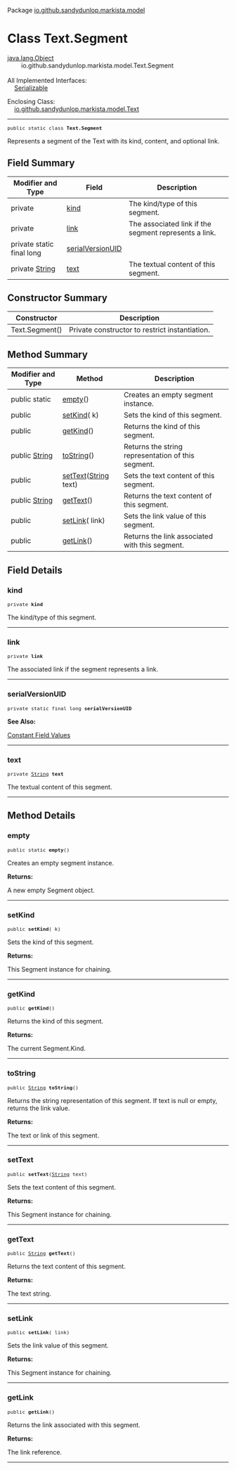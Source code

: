 Package [io.github.sandydunlop.markista.model](index.md)

# Class Text.Segment
[java.lang.Object](https://docs.oracle.com/en/java/javase/24/docs/api/java.base/java/lang/Object.html)<br/>
        io.github.sandydunlop.markista.model.Text.Segment<br/>
<br/>
All Implemented Interfaces:<br/>
    [Serializable](https://docs.oracle.com/en/java/javase/24/docs/api/java.base/java/io/Serializable.html)

Enclosing Class:<br/>
    [io.github.sandydunlop.markista.model.Text](Text.md)


----

<span style="font-family: monospace; font-size: 80%;">public static class __Text.Segment__</span>

Represents a segment of the Text with its kind, content, and optional link.


## Field Summary

| Modifier and Type                                                                                    | Field                                 | Description                                           |
|------------------------------------------------------------------------------------------------------|---------------------------------------|-------------------------------------------------------|
| private [](Text.Segment.Kind.md)                                                                     | [kind](#kind)                         | The kind/type of this segment.                        |
| private [](Link.md)                                                                                  | [link](#link)                         | The associated link if the segment represents a link. |
| private static final long                                                                            | [serialVersionUID](#serialversionuid) |                                                       |
| private [String](https://docs.oracle.com/en/java/javase/24/docs/api/java.base/java/lang/String.html) | [text](#text)                         | The textual content of this segment.                  |



## Constructor Summary

| Constructor    | Description                                    |
|----------------|------------------------------------------------|
| Text.Segment() | Private constructor to restrict instantiation. |



## Method Summary

| Modifier and Type                                                                                   | Method                                                                                                                 | Description                                        |
|-----------------------------------------------------------------------------------------------------|------------------------------------------------------------------------------------------------------------------------|----------------------------------------------------|
| public static [](Text.Segment.md)                                                                   | [empty](#empty)()                                                                                                      | Creates an empty segment instance.                 |
| public [](Text.Segment.md)                                                                          | [setKind](#setkind)([](Text.Segment.Kind.md) k)                                                                        | Sets the kind of this segment.                     |
| public [](Text.Segment.Kind.md)                                                                     | [getKind](#getkind)()                                                                                                  | Returns the kind of this segment.                  |
| public [String](https://docs.oracle.com/en/java/javase/24/docs/api/java.base/java/lang/String.html) | [toString](#tostring)()                                                                                                | Returns the string representation of this segment. |
| public [](Text.Segment.md)                                                                          | [setText](#settext)([String](https://docs.oracle.com/en/java/javase/24/docs/api/java.base/java/lang/String.html) text) | Sets the text content of this segment.             |
| public [String](https://docs.oracle.com/en/java/javase/24/docs/api/java.base/java/lang/String.html) | [getText](#gettext)()                                                                                                  | Returns the text content of this segment.          |
| public [](Text.Segment.md)                                                                          | [setLink](#setlink)([](Link.md) link)                                                                                  | Sets the link value of this segment.               |
| public [](Link.md)                                                                                  | [getLink](#getlink)()                                                                                                  | Returns the link associated with this segment.     |



## Field Details

### kind

<span style="font-family: monospace; font-size: 80%;">private [](Text.Segment.Kind.md) __kind__</span>

The kind/type of this segment.


---

### link

<span style="font-family: monospace; font-size: 80%;">private [](Link.md) __link__</span>

The associated link if the segment represents a link.


---

### serialVersionUID

<span style="font-family: monospace; font-size: 80%;">private static final long __serialVersionUID__</span>



**See Also:**


[Constant Field Values](../constant-values.md)



---

### text

<span style="font-family: monospace; font-size: 80%;">private [String](https://docs.oracle.com/en/java/javase/24/docs/api/java.base/java/lang/String.html) __text__</span>

The textual content of this segment.


---


## Method Details

### empty

<span style="font-family: monospace; font-size: 80%;">public static [](Text.Segment.md) __empty__()</span>

Creates an empty segment instance.

**Returns:**

A new empty Segment object.


---

### setKind

<span style="font-family: monospace; font-size: 80%;">public [](Text.Segment.md) __setKind__([](Text.Segment.Kind.md) k)</span>

Sets the kind of this segment.

**Returns:**

This Segment instance for chaining.


---

### getKind

<span style="font-family: monospace; font-size: 80%;">public [](Text.Segment.Kind.md) __getKind__()</span>

Returns the kind of this segment.

**Returns:**

The current Segment.Kind.


---

### toString

<span style="font-family: monospace; font-size: 80%;">public [String](https://docs.oracle.com/en/java/javase/24/docs/api/java.base/java/lang/String.html) __toString__()</span>

Returns the string representation of this segment.
If text is null or empty, returns the link value.

**Returns:**

The text or link of this segment.


---

### setText

<span style="font-family: monospace; font-size: 80%;">public [](Text.Segment.md) __setText__([String](https://docs.oracle.com/en/java/javase/24/docs/api/java.base/java/lang/String.html) text)</span>

Sets the text content of this segment.

**Returns:**

This Segment instance for chaining.


---

### getText

<span style="font-family: monospace; font-size: 80%;">public [String](https://docs.oracle.com/en/java/javase/24/docs/api/java.base/java/lang/String.html) __getText__()</span>

Returns the text content of this segment.

**Returns:**

The text string.


---

### setLink

<span style="font-family: monospace; font-size: 80%;">public [](Text.Segment.md) __setLink__([](Link.md) link)</span>

Sets the link value of this segment.

**Returns:**

This Segment instance for chaining.


---

### getLink

<span style="font-family: monospace; font-size: 80%;">public [](Link.md) __getLink__()</span>

Returns the link associated with this segment.

**Returns:**

The link reference.


---

